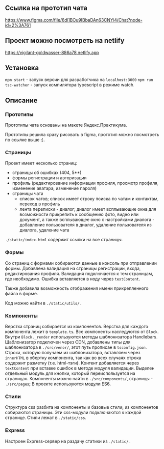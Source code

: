 ## Ссылка на прототип чата 
https://www.figma.com/file/6dl1BOu9IBbaDAn63CNYl4/Chat?node-id=2%3A761


## Проект можно посмотреть на netlify 
https://vigilant-goldwasser-886a78.netlify.app


## Установка
`npm start` - запуск версии для разработчика на `localhost:3000`
`npm run tsc-watcher` - запуск компилятора typescript в режиме watch.

## Описание

### Прототипы
Прототипы чата основаны на макете Яндекс.Практикума. 

Прототипы решила сразу рисовать в figma, прототип можно посмотреть по ссылке выше :).  

### Страницы
Проект имеет несколько страниц:
  * страницы об ошибках (404, 5**)
  * формы регистрации и авторизации
  * профиль (редактирование информации профиля, просмотр профиля, изменение аватара, изменение пароля)
  * страницы чата 
      * список чатов; список имеет строку поиска по чатам и контактам, переход в профиль
      * лента переписки - диалог; диалог имеет всплывающие окна для возможности прикрепить к сообщению фото, видео или документ, а также всплывающее окно с настройками диалога - добавление пользователя в диалог, удаление пользователя из диалога, удаление чата

`./static/index.html` содержит ссылки на все страницы.

### Формы
Со страниц с формами собираются данные в консоль при отправлении формы. Добавлена валидация на страницы регистрации, входа, редактирования профиля.
Валидация подключается к тем страницам, где необходимо. Ошибка вставляется в ноду через `textContent`.

Также добавила возможность отображения имени прикрепленного файла в форме. 

Код можно найти в `./static/utils/`.

### Компоненты
Верстка страниц собирается из компонентов. Верстка для каждого компонента лежит в `template.ts`. Все компоненты наследуются от `Block`. 
Внутри `Block._render` используются методы шаблонизатора Handlebars. 
Шаблонизатор подключен через CDN, добавлены типы для шаблонизатора в `./src/venor/`, этот путь прописан в `tsconfig.json`.
Строка, которую получаем из шаблонизатора, вставляем через `innerHTML` в обертку компонента, так как во всех случаях строка содержит разметку (т.е. html-тэги). 
Контент добавляется через `textContent` при вставке ошибок в методе модуля валидации.
Выделен отдельный модуль для кнопки, который переиспользуется на страницах. 
Компоненты можно найти в `./src/components/`, страницы - `./src/pages`;
В проекте используются модули ES6.

### Стили
Структура css разбита на компоненты и базовые стили, из компонентов собираются страницы. Эти css-модули подключаются к каждой странице. Стили лежат в `./static/css`.

### Express
Настроен Express-сервер на раздачу статики из `./static/`.
